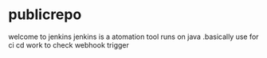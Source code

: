 # publicrepo
welcome to jenkins
jenkins is a atomation tool runs on java .basically use for ci cd work
to check webhook trigger 
